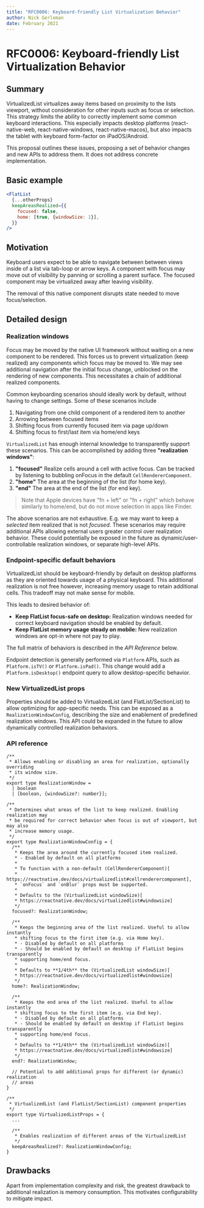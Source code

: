 ```yaml
---
title: "RFC0006: Keyboard-friendly List Virtualization Behavior"
author: Nick Gerleman
date: February 2021
---
```


# RFC0006: Keyboard-friendly List Virtualization Behavior

## Summary

VirtualizedList virtualizes away items based on proximity to the lists viewport,
without consideration for other inputs such as focus or selection. This
strategy limits the ability to correctly implement some common keyboard
interactions. This especially impacts desktop platforms (react-native-web,
react-native-windows, react-native-macos), but also impacts the tablet with
keyboard form-factor on iPadOS/Android.

This proposal outlines these issues, proposing a set of behavior changes and new
APIs to address them. It does not address concrete implementation.

## Basic example

```jsx
<FlatList
  {...otherProps}
  keepAreasRealized={{
    focused: false,
    home: [true, {windowSize: 1}],
  }}
/>
```

## Motivation

Keyboard users expect to be able to navigate between between views inside of a
list via tab-loop or arrow keys. A component with focus may move out of
visibility by panning or scrolling a parent surface. The focused component may
be virtualized away after leaving visibility.

The removal of this native component disrupts state needed to move focus/selection.

## Detailed design

### Realization windows

Focus may be moved by the native UI framework without waiting on a new component to be rendered. This forces us to
prevent virtualization (keep realized) any components which focus may be moved
to. We may see additional navigation after the initial focus change, unblocked
on the rendering of new components. This necessitates a chain of additional
realized components.

Common keyboarding scenarios should ideally work by default, without having to change
settings. Some of these scenarios include

1. Navigating from one child component of a rendered item to another
1. Arrowing between focused items
1. Shifting focus from currently focused item via page up/down
1. Shifting focus to first/last item via home/end keys

`VirtualizedList` has enough internal knowledge to transparently support these
scenarios. This can be accomplished by adding three **"realization windows"**:
1. **"focused"** Realize cells around a cell with active focus. Can be
tracked by listening to bubbling onFocus in the default `CellRendererComponent`.
1. **"home"** The area at the beginning of the list (for home key).
1. **"end"** The area at the end of the list (for end key).

> Note that Apple devices have "fn + left" or "fn + right" which behave similarly
> to home/end, but do not move selection in apps like Finder.

The above scenarios are not exhaustive. E.g. we may want to keep a *selected*
item realized that is not *focused*. These scenarios may require additional APIs
allowing external users greater control over realization behavior. These could
potentially be exposed in the future as dynamic/user-controllable realization
windows, or separate high-level APIs.

### Endpoint-specific default behaviors

VirtualizedList should be keyboard-friendly by default on desktop platforms as
they are oriented towards usage of a physical keyboard. This additional
realization is not free however, increasing memory usage to retain additional
cells. This tradeoff may not make sense for mobile.

This leads to desired behavior of:
- **Keep FlatList focus-safe on desktop:** Realization windows needed for
correct keyboard navigation should be enabled by default.
- **Keep FlatList memory usage steady on mobile:** New realization windows
are opt-in where not pay to play.

The full matrix of behaviors is described in the *API Reference* below.

Endpoint detection is generally performed via `Platform` APIs, such as
`Platform.isTV()` or `Platform.isPad()`. This change would add a
`Platform.isDesktop()` endpoint query to allow desktop-specific behavior.

### New VirtualizedList props

Properties should be added to VirtualizedList (and FlatList/SectionList) to
allow optimizing for app-specific needs. This can be exposed as a
`RealizationWindowConfig`, describing the size and enablement of predefined
realization windows. This API could be expanded in the future to allow
dynamically controlled realization behaviors.


### API reference

```tsx
/**
 * Allows enabling or disabling an area for realization, optionally overriding
 * its window size.
 */
export type RealizationWindow =
  | boolean
  | [boolean, {windowSize?: number}];

/**
 * Determines what areas of the list to keep realized. Enabling realization may
 * be required for correct behavior when focus is out of viewport, but may also
 * increase memory usage.
 */
export type RealizationWindowConfig = {
  /**
   * Keeps the area around the currently focused item realized.
   * - Enabled by default on all platforms
   *
   * To function with a non-default (CellRendererComponent)[
   * https://reactnative.dev/docs/virtualizedlist#cellrenderercomponent],
   * `onFocus` and `onBlur` props must be supported.
   *
   * Defaults to the (VirtualizedList windowSize)[
   * https://reactnative.dev/docs/virtualizedlist#windowsize]
   */
  focused?: RealizationWindow;

  /**
   * Keeps the beginning area of the list realized. Useful to allow instantly
   * shifting focus to the first item (e.g. via Home key).
   * - Disabled by default on all platforms
   * - Should be enabled by default on desktop if FlatList begins transparently
   * supporting home/end focus.
   *
   * Defaults to **1/4th** the (VirtualizedList windowSize)[
   * https://reactnative.dev/docs/virtualizedlist#windowsize]
   */
  home?: RealizationWindow;

  /**
   * Keeps the end area of the list realized. Useful to allow instantly
   * shifting focus to the first item (e.g. via End key).
   * - Disabled by default on all platforms
   * - Should be enabled by default on desktop if FlatList begins transparently
   * supporting home/end focus.
   *
   * Defaults to **1/4th** the (VirtualizedList windowSize)[
   * https://reactnative.dev/docs/virtualizedlist#windowsize]
   */
  end?: RealizationWindow;

  // Potential to add additional props for different (or dynamic) realization
  // areas
}

/**
 * VirtualizedList (and FlatList/SectionList) component properties
 */
export type VirtualizedListProps = {
  ...

  /**
   * Enables realization of different areas of the VirtualizedList
   */
  keepAreasRealized?: RealizationWindowConfig;
}
```

## Drawbacks

Apart from implementation complexity and risk, the greatest drawback to
additional realization is memory consumption. This motivates configurability to
mitigate impact.
